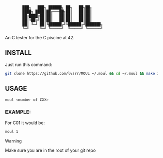 ```
		███╗   ███╗ ██████╗ ██╗   ██╗██╗     
		████╗ ████║██╔═══██╗██║   ██║██║     
		██╔████╔██║██║   ██║██║   ██║██║     
		██║╚██╔╝██║██║   ██║██║   ██║██║     
		██║ ╚═╝ ██║╚██████╔╝╚██████╔╝███████╗
		╚═╝     ╚═╝ ╚═════╝  ╚═════╝ ╚══════╝
```
An C tester for the C piscine at 42.

## INSTALL

Just run this command:
```bash
git clone https://github.com/lvzrr/MOUL ~/.moul && cd ~/.moul && make install
```
## USAGE 
```bash
moul <number of CXX>
```
### EXAMPLE:
For C01 it would be:
```bash
moul 1
```
> [!WARNING] 
> Make sure you are in the root of your git repo
